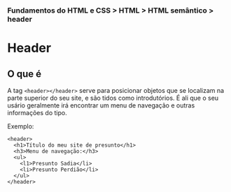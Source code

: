 ### Fundamentos do HTML e CSS > HTML > HTML semântico > header

# Header

## O que é

A tag `<header></header>` serve para posicionar objetos que se localizam na parte superior do seu site, e são tidos como introdutórios. É ali que o seu usário geralmente irá encontrar um menu de navegação e outras informações do tipo.

Exemplo:

```
<header>
  <h1>Título do meu site de presunto</h1>
  <h3>Menu de navegação:</h3>
  <ul>
    <l1>Presunto Sadia</li>
    <li>Presunto Perdião</li>
  </ul>
</header>
```

